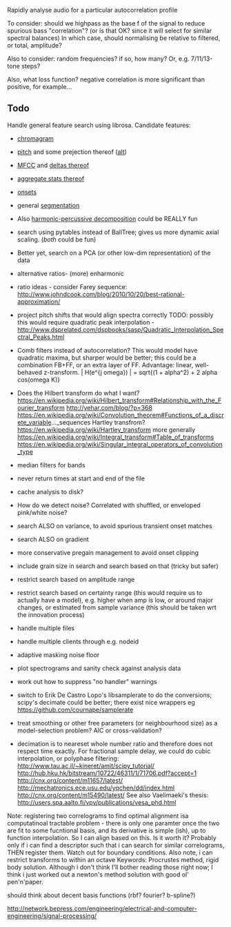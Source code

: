 Rapidly analyse audio for a particular autocorrelation profile

To consider: should we highpass as the base f of the signal to reduce
spurious bass "correlation"? (or is that OK? since it will select for
similar spectral balances) In which case, should normalising be relative
to filtered, or total, amplitude?

Also to consider: random frequencies? if so, how many? Or, e.g.
7/11/13-tone steps?

Also, what loss function? negative correlation is more significant than
positive, for example...


Todo
--------

Handle general feature search using librosa. Candidate features:

-    [chromagram](http://bmcfee.github.io/librosa/librosa.html#librosa.feature.chromagram)
-   [pitch](http://bmcfee.github.io/librosa/librosa.html#librosa.feature.ifptrack)
    and some prejection thereof ([alt](http://bmcfee.github.io/librosa/librosa.html#librosa.feature.piptrack))
-   [MFCC](http://bmcfee.github.io/librosa/librosa.html#librosa.feature.mfcc)
    and [deltas
    thereof](http://bmcfee.github.io/librosa/librosa.html#librosa.feature.delta)
-   [aggregate stats
    thereof](http://bmcfee.github.io/librosa/librosa.html#librosa.feature.sync)
-   [onsets](http://bmcfee.github.io/librosa/librosa.html#module-librosa.onset)
-   general [segmentation](http://bmcfee.github.io/librosa/librosa.html#module-librosa.segment)
-   Also [harmonic-percussive decomposition](http://bmcfee.github.io/librosa/librosa.html#librosa.decompose.hpss)
    could be REALLY fun


-   search using pytables instead of BallTree; gives us more dynamic
axial scaling. (*both* could be fun) 
-   Better yet, search on a PCA
(or other low-dim representation) of the data 
-   alternative ratios-
(more) enharmonic 
-   ratio ideas - consider Farey sequence:
<http://www.johndcook.com/blog/2010/10/20/best-rational-approximation/>

-   project pitch shifts that would align spectra correctly TODO:
possibly this would require quadratic peak interpolation -
<http://www.dsprelated.com/dspbooks/sasp/Quadratic_Interpolation_Spectral_Peaks.html>

-   Comb filters instead of autocorrelation? This would model have
quadratic maxima, but sharper would be better; this could be a
combination FB+FF, or an extra layer of FF. Advantage: linear,
well-behaved z-transform. | H(e\^{j omega}) | = sqrt{(1 + alpha\^2) + 2
alpha cos(omega K)} 
-   Does the Hilbert transform do what I want?
<https://en.wikipedia.org/wiki/Hilbert_transform#Relationship_with_the_Fourier_transform>
<http://yehar.com/blog/?p=368>
<https://en.wikipedia.org/wiki/Convolution_theorem#Functions_of_a_discrete_variable>...\_sequences
Hartley transfrom? <https://en.wikipedia.org/wiki/Hartley_transform>
more generally
<https://en.wikipedia.org/wiki/Integral_transform#Table_of_transforms>
<https://en.wikipedia.org/wiki/Singular_integral_operators_of_convolution_type>

-   median filters for bands 
-   never return times at start and end of the file 
-   cache analysis to disk? 
-   How do we detect noise? Correlated with shuffled, or enveloped pink/white noise? 
-   search ALSO on variance, to avoid spurious transient onset matches 
-   search ALSO on gradient 
-   more conservative pregain management to avoid onset clipping 
-   include grain size in search and search based on that (tricky but safer) 
-   restrict search based on amplitude range
-   restrict search based on certainty range (this would require us to
actually have a model), e.g. higher when amp is low, or around major
changes, or estimated from sample variance (this should be taken wrt the
innovation process) 
-   handle multiple files 
-   handle multiple clients through e.g. nodeid 
-   adaptive masking noise floor
-   plot spectrograms and sanity check against analysis data 
-   work out how to suppress "no handler" warnings 
-   switch to Erik De Castro Lopo's libsamplerate to do the conversions; scipy's decimate could be better; there exist nice wrappers eg <https://github.com/cournape/samplerate> 
-   treat smoothing or other free parameters (or neighbourhood size) as a model-selection problem?
    AIC or cross-validation? 
-   decimation is to neareset whole number ratio and therefore does not respect time exactly. For fractional sample delay, we could do cubic interpolation, or polyphase filtering:
<http://www.tau.ac.il/~kineret/amit/scipy_tutorial/>
<http://hub.hku.hk/bitstream/10722/46311/1/71706.pdf?accept=1>
<http://cnx.org/content/m11657/latest/>
<http://mechatronics.ece.usu.edu/yqchen/dd/index.html>
<http://cnx.org/content/m15490/latest/> See also Vaelimaeki's thesis:
<http://users.spa.aalto.fi/vpv/publications/vesa_phd.html>

Note:
registering two correlograms to find optimal alignment isa computatinoal
tractable problem - there is only one paramter once the two are fit to
some fucntional basis, and its derivative is simple (ish), up to
function interpolation. So I can align based on this. Is it worth it?
Probably only if i can find a descriptor such that i can search for
similar correlograms, THEN register them. Watch out for boundary
conditions. Also note, i can restrict transforms to within an octave
Keywords: Procrustes method, rigid body solution. Although i don't think
I'll bother reading those right now; I think i just worked out a
newton's method solution with good ol' pen'n'paper.

should think about decent basis functions (rbf? fourier? b-spline?)

<http://network.bepress.com/engineering/electrical-and-computer-engineering/signal-processing/>

